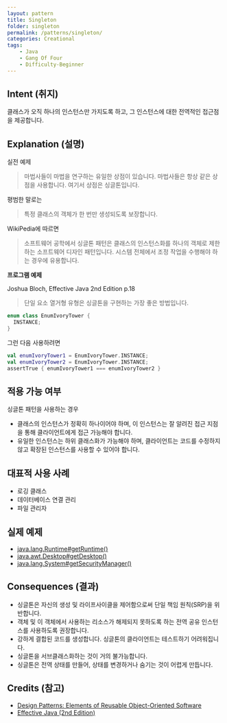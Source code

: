 ```yaml
---
layout: pattern
title: Singleton
folder: singleton
permalink: /patterns/singleton/
categories: Creational
tags:
    - Java
    - Gang Of Four
    - Difficulty-Beginner
---
```


## Intent (취지)

클래스가 오직 하나의 인스턴스만 가지도록 하고, 그 인스턴스에 대한 전역적인 접근점을 제공합니다.

## Explanation (설명)

실전 예제

> 마법사들이 마법을 연구하는 유일한 상점이 있습니다. 마법사들은 항상 같은 상점을 사용합니다. 여기서 상점은 싱글톤입니다.

평범한 말로는

> 특정 클래스의 객체가 한 번만 생성되도록 보장합니다.

WikiPedia에 따르면

> 소프트웨어 공학에서 싱글톤 패턴은 클래스의 인스턴스화를 하나의 객체로 제한하는 소프트웨어 디자인 패턴입니다. 시스템 전체에서 조정 작업을 수행해야 하는 경우에 유용합니다.

**프로그램 예제**

Joshua Bloch, Effective Java 2nd Edition p.18

> 단일 요소 열거형 유형은 싱글톤을 구현하는 가장 좋은 방법입니다.

```kotlin
enum class EnumIvoryTower {
  INSTANCE;
}
```

그런 다음 사용하려면

```kotlin
val enumIvoryTower1 = EnumIvoryTower.INSTANCE;
val enumIvoryTower2 = EnumIvoryTower.INSTANCE;
assertTrue { enumIvoryTower1 === enumIvoryTower2 }
```

## 적용 가능 여부

싱글톤 패턴을 사용하는 경우

* 클래스의 인스턴스가 정확히 하나이어야 하며, 이 인스턴스는 잘 알려진 접근 지점을 통해 클라이언트에게 접근 가능해야 합니다.
* 유일한 인스턴스는 하위 클래스화가 가능해야 하며, 클라이언트는 코드를 수정하지 않고 확장된 인스턴스를 사용할 수 있어야 합니다.

## 대표적 사용 사례

* 로깅 클래스
* 데이터베이스 연결 관리
* 파일 관리자

## 실제 예제

* [java.lang.Runtime#getRuntime()](http://docs.oracle.com/javase/8/docs/api/java/lang/Runtime.html#getRuntime%28%29)
* [java.awt.Desktop#getDesktop()](http://docs.oracle.com/javase/8/docs/api/java/awt/Desktop.html#getDesktop--)
* [java.lang.System#getSecurityManager()](http://docs.oracle.com/javase/8/docs/api/java/lang/System.html#getSecurityManager--)

## Consequences (결과)

* 싱글톤은 자신의 생성 및 라이프사이클을 제어함으로써 단일 책임 원칙(SRP)을 위반합니다.
* 객체 및 이 객체에서 사용하는 리소스가 해제되지 못하도록 하는 전역 공유 인스턴스를 사용하도록 권장합니다.
* 강하게 결합된 코드를 생성합니다. 싱글톤의 클라이언트는 테스트하기 어려워집니다.
* 싱글톤을 서브클래스화하는 것이 거의 불가능합니다.
* 싱글톤은 전역 상태를 만들어, 상태를 변경하거나 숨기는 것이 어렵게 만듭니다.

## Credits (참고)

* [Design Patterns: Elements of Reusable Object-Oriented Software](http://www.amazon.com/Design-Patterns-Elements-Reusable-Object-Oriented/dp/0201633612)
* [Effective Java (2nd Edition)](http://www.amazon.com/Effective-Java-Edition-Joshua-Bloch/dp/0321356683)
